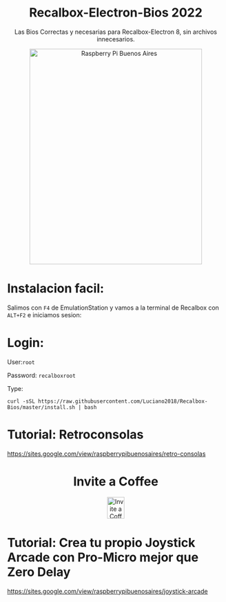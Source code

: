 #                                  <h1 align="center"> Recalbox-Electron-Bios 2022</h1>
<p align="center">
Las Bios Correctas y necesarias para Recalbox-Electron 8, sin archivos innecesarios.
</p>
<p align="center">
<img src="https://raw.githubusercontent.com/Luciano2018/RetroPieBios/master/logov3.png" alt="Raspberry Pi Buenos Aires" width="400" height="500">
</p>

# Instalacion facil:

Salimos con `F4` de EmulationStation y vamos a la terminal de Recalbox con `ALT+F2` e iniciamos sesion:

# Login:

User:`root`

Password: `recalboxroot`

Type:

```
curl -sSL https://raw.githubusercontent.com/Luciano2018/Recalbox-Bios/master/install.sh | bash
```
# Tutorial: Retroconsolas
https://sites.google.com/view/raspberrypibuenosaires/retro-consolas

<h1 align="center"> Invite a Coffee</h1>
</p>
<p align="center">
<a href="https://www.paypal.com/paypalme/RaspberryPiBsAs">
<img src="https://raw.githubusercontent.com/Luciano2018/MiPiTV/master/Paypal_2014_logo.png" alt="Invite a Coffee" width="40" height="50">
</a>
</p>

# Tutorial: Crea tu propio Joystick Arcade con Pro-Micro mejor que Zero Delay
https://sites.google.com/view/raspberrypibuenosaires/joystick-arcade
